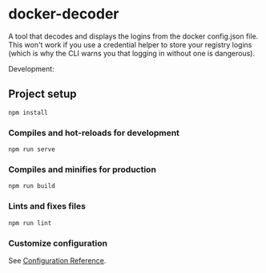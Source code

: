 # docker-decoder

A tool that decodes and displays the logins from the docker config.json file. This won't work if you use a credential helper to store your registry logins (which is why the CLI warns you that logging in without one is dangerous).

Development:

## Project setup
```
npm install
```

### Compiles and hot-reloads for development
```
npm run serve
```

### Compiles and minifies for production
```
npm run build
```

### Lints and fixes files
```
npm run lint
```

### Customize configuration
See [Configuration Reference](https://cli.vuejs.org/config/).
